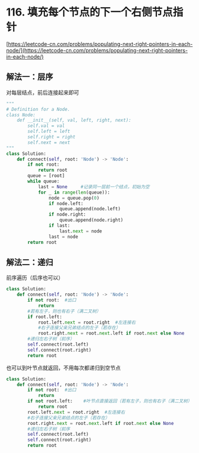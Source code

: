 # 116. 填充每个节点的下一个右侧节点指针

[https://leetcode-cn.com/problems/populating-next-right-pointers-in-each-node/](https://leetcode-cn.com/problems/populating-next-right-pointers-in-each-node/)

## 解法一：层序

对每层结点，前后连接起来即可

```python
"""
# Definition for a Node.
class Node:
    def __init__(self, val, left, right, next):
        self.val = val
        self.left = left
        self.right = right
        self.next = next
"""
class Solution:
    def connect(self, root: 'Node') -> 'Node':
        if not root:
            return root
        queue = [root]
        while queue:
            last = None     #记录同一层前一个结点，初始为空
            for _ in range(len(queue)):
                node = queue.pop(0)
                if node.left:
                    queue.append(node.left)
                if node.right:
                    queue.append(node.right)
                if last:
                    last.next = node
                last = node
        return root
```

## 解法二：递归

前序遍历（后序也可以）

```python
class Solution:
    def connect(self, root: 'Node') -> 'Node':
        if not root:  #出口
            return
        #若有左子，则也有右子（满二叉树）
        if root.left:
            root.left.next = root.right  #左连接右
            #右子连接父亲兄弟结点的左子（若存在）
            root.right.next = root.next.left if root.next else None 
        #递归左右子树（前序）
        self.connect(root.left)
        self.connect(root.right)
        return root
```

也可以到叶节点就返回，不用每次都递归到空节点

```python
class Solution:
    def connect(self, root: 'Node') -> 'Node':
        if not root:  #出口
            return
        if not root.left:    #叶节点直接返回（若有左子，则也有右子（满二叉树）
            return root
        root.left.next = root.right  #左连接右
        #右子连接父亲兄弟结点的左子（若存在）
        root.right.next = root.next.left if root.next else None 
        #递归左右子树（前序
        self.connect(root.left)
        self.connect(root.right)
        return root
```

